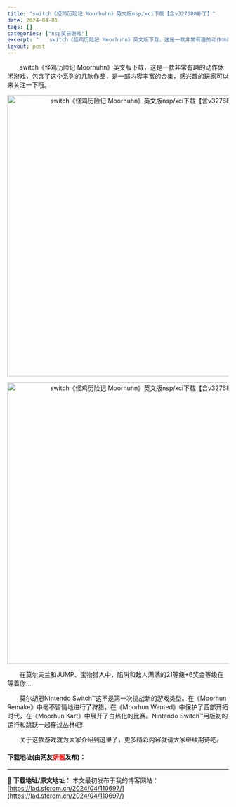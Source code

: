 ```yaml
---
title: "switch《怪鸡历险记 Moorhuhn》英文版nsp/xci下载【含v327680补丁】"
date: 2024-04-01
tags: []
categories: ["nsp英日游戏"]
excerpt: "　　switch《怪鸡历险记 Moorhuhn》英文版下载，这是一款非常有趣的动作休闲游戏，包含了这个系列的几款作品，是一部内容丰富的合集，感兴趣的玩家可以来关注一下哦。 　　在莫尔夫兰和JUMP、宝物猎人中，陷阱和敌人满满的21等级+6奖金等级在等着你&hellip; 　　莫尔胡恩Nintendo&hellip;"
layout: post
---
```


 <p>　　switch《怪鸡历险记 Moorhuhn》英文版下载，这是一款非常有趣的动作休闲游戏，包含了这个系列的几款作品，是一部内容丰富的合集，感兴趣的玩家可以来关注一下哦。</p> <p align="center"><img align="" border="0" src="https://www.2023game.com/d/file/p/2021/12-18/bd0b25f8aac3d1b5a8adcb111eed3762.jpg" width="640" alt="switch《怪鸡历险记 Moorhuhn》英文版nsp/xci下载【含v327680补丁】" /></p> <p align="center"><img align="" border="0" src="https://www.2023game.com/d/file/p/2021/12-18/3b62dc7bbdff21b512676b8c23fe1032.jpg" width="640" alt="switch《怪鸡历险记 Moorhuhn》英文版nsp/xci下载【含v327680补丁】" /></p> <p>　　在莫尔夫兰和JUMP、宝物猎人中，陷阱和敌人满满的21等级+6奖金等级在等着你&hellip;</p> <p>　　莫尔胡恩Nintendo Switch&trade;这不是第一次挑战新的游戏类型。在《Moorhun Remake》中毫不留情地进行了狩猎，在《Moorhun Wanted》中保护了西部开拓时代，在《Moorhun Kart》中展开了白热化的比赛。Nintendo Switch&trade;用版初的运行和跳跃一起穿过丛林吧!</p> <p>　　关于这款游戏就为大家介绍到这里了，更多精彩内容就请大家继续期待吧。</p> <p><h4>下载地址(由网友<font color="red">妍酱</font>发布)：</h4></p> 

---
📖 **下载地址/原文地址：** 本文最初发布于我的博客网站：[https://lad.sfcrom.cn/2024/04/110697/](https://lad.sfcrom.cn/2024/04/110697/)
